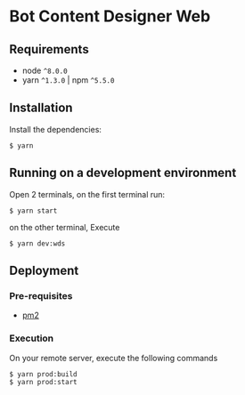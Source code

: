 # Bot Content Designer Web

## Requirements

* node `^8.0.0`
* yarn `^1.3.0` | npm `^5.5.0`

## Installation

Install the dependencies:

```
$ yarn
```

## Running on a development environment

Open 2 terminals, on the first terminal run:

```
$ yarn start
```

on the other terminal, Execute

```
$ yarn dev:wds
```

## Deployment

### Pre-requisites

* [pm2](https://github.com/Unitech/pm2)

### Execution

On your remote server, execute the following commands

```
$ yarn prod:build
$ yarn prod:start
```
